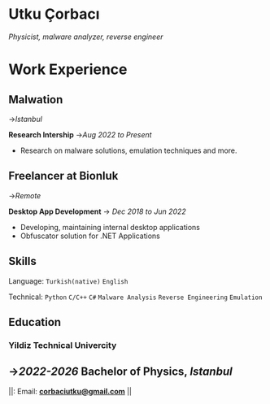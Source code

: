 # **Utku Çorbacı**

_Physicist, malware analyzer, reverse engineer_

# Work Experience
## Malwation
->_Istanbul_

**Research Intership**
->_Aug 2022 to Present_

- Research on malware solutions, emulation techniques and more.

## Freelancer at Bionluk
->_Remote_

**Desktop App Development**
-> _Dec 2018 to Jun 2022_

- Developing, maintaining internal desktop applications
- Obfuscator solution for .NET Applications

## Skills

Language: `Turkish(native)` `English`

Technical: `Python` `C/C++` `C#` `Malware Analysis` `Reverse Engineering` `Emulation`

## Education

### Yildiz Technical Univercity
->_2022-2026_
**Bachelor of Physics**, _Istanbul_
---

||: Email: **<corbaciutku@gmail.com>** ||

